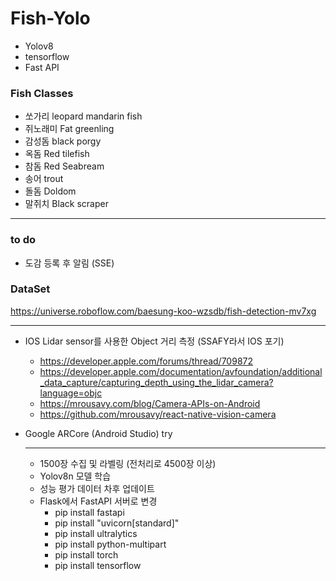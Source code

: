 # Fish-Yolo

- Yolov8
- tensorflow
- Fast API

### Fish Classes
- 쏘가리 leopard mandarin fish
- 쥐노래미 Fat greenling
- 감성돔 black porgy
- 옥돔 Red tilefish
- 참돔 Red Seabream
- 송어 trout
- 돌돔 Doldom
- 말쥐치 Black scraper
---
### to do
- 도감 등록 후 알림 (SSE)


### DataSet
https://universe.roboflow.com/baesung-koo-wzsdb/fish-detection-mv7xg

---

- IOS Lidar sensor를 사용한 Object 거리 측정 (SSAFY라서 IOS 포기)
  - https://developer.apple.com/forums/thread/709872
  - https://developer.apple.com/documentation/avfoundation/additional_data_capture/capturing_depth_using_the_lidar_camera?language=objc
  - https://mrousavy.com/blog/Camera-APIs-on-Android
  - https://github.com/mrousavy/react-native-vision-camera
 
- Google ARCore (Android Studio) try

  ---
  - 1500장 수집 및 라벨링 (전처리로 4500장 이상)
  - Yolov8n 모델 학습
  - 성능 평가 데이터 차후 업데이트
  - Flask에서 FastAPI 서버로 변경
    - pip install fastapi
    - pip install "uvicorn[standard]"
    - pip install ultralytics
    - pip install python-multipart
    - pip install torch
    - pip install tensorflow

